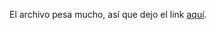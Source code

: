 El archivo pesa mucho, así que dejo el link [aquí](https://www.mediafire.com/file/h1mgslgb9m2r8w0/Craftyland_2.3.zip/file).
